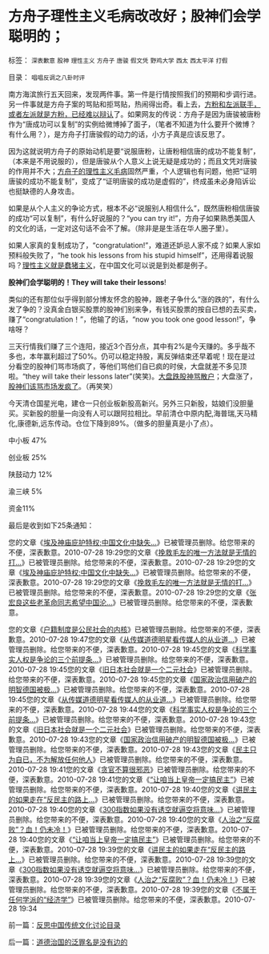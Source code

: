 # 方舟子理性主义毛病改改好；股神们会学聪明的；

标签： `深表歉意` `股神` `理性主义` `方舟子` `唐骏` `假文凭` `野鸡大学` `西太` `西太平洋` `打假` 

目录： `唱唱反调之八卦时评`

南方海滨旅行五天回来，发现两件事。第一件是行情按照我们的预期和步调行进。另一件事就是方舟子案的骂贴和拒骂贴，热闹得出奇。看上去，[方粉和左派联手，或者左派就是方粉，已经难以辩认](../../../2010/7/22/唐骏吹牛是小过，文革攻讦是大错.md)了。如果网友的传说：方舟子是因为唐骏被唐粉作为“唐成功可以复制”的实例给微博掉了面子，（笔者不知道为什么要开个微博？有什么用？），是方舟子打唐骏假的动力的话，小方子真是应该反思了。

因为这就说明方舟子的原始动机是要“说服唐粉，让唐粉相信唐的成功不能复制”，（本来是不用说服的），但是唐骏从个人意义上说无疑是成功的；而且文凭对唐骏的作用并不大；[方舟子的理性主义毛病](../../../2010/5/10/美国科学院255位院士成了理性主义哲学家.md)固然严重，个人逻辑也有问题，他把“证明唐骏的成功不能复制”，变成了“证明唐骏的成功是虚假的”，终成虽未必身陷诉讼也挺缺德的人身攻击。

如果是从个人主义的争论方式，根本不必“说服别人相信什么”，既然唐粉相信唐骏的成功“可以复制”，有什么好说服的？“you
can try it!”，方舟子如果熟悉美国人的文化的话，一定对这句话不会不了解。（除非是是生活在华人圈子里）。

如果人家真的复制成功了，“congratulation!”，难道还妒忌人家不成？如果人家如预料般失败了，“he took
his lessons from his stupid himself”，还用得着说服吗？[理性主义就是蠢猪主义](../../../2010/5/12/理性主义其实就是蠢猪主义,散户的“抗庄”能力.md)，在中国文化可以说是到处都是例子。



**股神们会学聪明的！They will take their lessons**!



类似的还有那位似乎得到部分博友怀念的股神，跟老子争什么“涨的跌的”，有什么发了争的？没真金白银买股票的股神们别来争，有钱买股票的按自已想的去买卖，赚了“congratulation！”，他输了的话，“now
you took one good lesson!”，争啥呀？

三天行情我们赚了三个连阳，接近3个百分点，其中有2%是今天赚的。多乎哉不多也，本年赢利超过了50%。仍可以稳定持股，离反弹结束还早着呢！现在是过分看空的股神们骂市场疯了，等他们骂他们自已疯的时侯，大盘就差不多见顶啦。“they
will take their lessons later”(笑笑)。[大盘跌股神骂散户](../../../2010/5/10/逢大跌打击散户自信心是庄托的伎俩.md)；大盘涨了，[股神们该骂市场发疯了](../../../2010/7/1/股评家骂散户，骂市场经济，骂创业板，骂买卖自愿.md)。（再笑笑）

今天清仓国星光电，建仓一只创业板新股高新兴。另外三只新股，姑娘们没胆量买。买新股的胆量一向没有人可以跟阿拉相比。早前清仓中原内配,海普瑞,天马精化,康德新,远东传动。仓位下降到89%。（做多的胆量真是小了点）。

中小板 47%

创业板 25%

陕鼓动力 12%

渝三峡 5%

资金11%

最后是收到如下25条通知：



您的文章《[埃及神庙庇护特权;中国文化中缺失...](../../../2010/7/1/股评家骂散户，骂市场经济，骂创业板，骂买卖自愿.md)》已被管理员删除。给您带来的不便，深表歉意。2010-07-28 19:29您的文章《[挽救毛左的唯一方法就是无情的打...](../../../2010/7/1/股评家骂散户，骂市场经济，骂创业板，骂买卖自愿.md)》已被管理员删除。给您带来的不便，深表歉意。2010-07-28 19:29您的文章《[埃及神庙庇护特权;中国文化中缺失...](../../../2010/7/1/股评家骂散户，骂市场经济，骂创业板，骂买卖自愿.md)》已被管理员删除。给您带来的不便，深表歉意。2010-07-28 19:29您的文章《[挽救毛左的唯一方法就是无情的打...](../../../2010/7/1/股评家骂散户，骂市场经济，骂创业板，骂买卖自愿.md)》已被管理员删除。给您带来的不便，深表歉意。2010-07-28 19:29您的文章《[张宏良这些老革命同志希望中国沦...](../../../2010/7/1/股评家骂散户，骂市场经济，骂创业板，骂买卖自愿.md)》已被管理员删除。给您带来的不便，深表歉意。

您的文章《[户籍制度是公民社会的内核](../../../2010/7/1/股评家骂散户，骂市场经济，骂创业板，骂买卖自愿.md)》已被管理员删除。给您带来的不便，深表歉意。2010-07-28 19:47您的文章《[从传媒道德明星看传媒人的从业道...](../../../2010/7/1/股评家骂散户，骂市场经济，骂创业板，骂买卖自愿.md)》已被管理员删除。给您带来的不便，深表歉意。2010-07-28 19:45您的文章《[科学事实人权是争论的三个前提条...](../../../2010/7/1/股评家骂散户，骂市场经济，骂创业板，骂买卖自愿.md)》已被管理员删除。给您带来的不便，深表歉意。2010-07-28 19:45您的文章《[旧日本社会就是一个二元社会](../../../2010/7/1/股评家骂散户，骂市场经济，骂创业板，骂买卖自愿.md)》已被管理员删除。给您带来的不便，深表歉意。2010-07-28 19:45您的文章《[国家政治信用破产的明智德国被极...](../../../2010/7/1/股评家骂散户，骂市场经济，骂创业板，骂买卖自愿.md)》已被管理员删除。给您带来的不便，深表歉意。2010-07-28 19:45您的文章《[从传媒道德明星看传媒人的从业道...](../../../2010/7/1/股评家骂散户，骂市场经济，骂创业板，骂买卖自愿.md)》已被管理员删除。给您带来的不便，深表歉意。2010-07-28 19:44您的文章《[科学事实人权是争论的三个前提条...](../../../2010/7/1/股评家骂散户，骂市场经济，骂创业板，骂买卖自愿.md)》已被管理员删除。给您带来的不便，深表歉意。2010-07-28 19:43您的文章《[旧日本社会就是一个二元社会](../../../2010/7/1/股评家骂散户，骂市场经济，骂创业板，骂买卖自愿.md)》已被管理员删除。给您带来的不便，深表歉意。2010-07-28 19:43您的文章《[国家政治信用破产的明智德国被极...](../../../2010/7/1/股评家骂散户，骂市场经济，骂创业板，骂买卖自愿.md)》已被管理员删除。给您带来的不便，深表歉意。2010-07-28 19:43您的文章《[民主只为自已，不为解放任何他人](../../../2010/7/1/股评家骂散户，骂市场经济，骂创业板，骂买卖自愿.md)》已被管理员删除。给您带来的不便，深表歉意。2010-07-28 19:41您的文章《[贪官不算很邪恶](../../../2010/7/1/股评家骂散户，骂市场经济，骂创业板，骂买卖自愿.md)》已被管理员删除。给您带来的不便，深表歉意。2010-07-28 19:41您的文章《[“让咱当上皇帝一定搞民主”](../../../2010/7/1/股评家骂散户，骂市场经济，骂创业板，骂买卖自愿.md)》已被管理员删除。给您带来的不便，深表歉意。2010-07-28 19:40您的文章《[讲民主的如果走在“反民主的路上...](../../../2010/7/1/股评家骂散户，骂市场经济，骂创业板，骂买卖自愿.md)》已被管理员删除。给您带来的不便，深表歉意。2010-07-28 19:40您的文章《[300指数如果没有诱空就逼空将意味...](../../../2010/7/1/股评家骂散户，骂市场经济，骂创业板，骂买卖自愿.md)》已被管理员删除。给您带来的不便，深表歉意。2010-07-28 19:40您的文章《[人治之“反腐败”？血！仍未冷！](../../../2010/7/1/股评家骂散户，骂市场经济，骂创业板，骂买卖自愿.md)》已被管理员删除。给您带来的不便，深表歉意。2010-07-28 19:40您的文章《[“让咱当上皇帝一定搞民主”](../../../2010/7/1/股评家骂散户，骂市场经济，骂创业板，骂买卖自愿.md)》已被管理员删除。给您带来的不便，深表歉意。2010-07-28 19:39您的文章《[讲民主的如果走在“反民主的路上...](../../../2010/7/1/股评家骂散户，骂市场经济，骂创业板，骂买卖自愿.md)》已被管理员删除。给您带来的不便，深表歉意。2010-07-28 19:39您的文章《[300指数如果没有诱空就逼空将意味...](../../../2010/7/1/股评家骂散户，骂市场经济，骂创业板，骂买卖自愿.md)》已被管理员删除。给您带来的不便，深表歉意。2010-07-28 19:39您的文章《[人治之“反腐败”？血！仍未冷！](../../../2010/7/1/股评家骂散户，骂市场经济，骂创业板，骂买卖自愿.md)》已被管理员删除。给您带来的不便，深表歉意。2010-07-28 19:39您的文章《[不属于任何学派的“经济学”](../../../2010/7/1/股评家骂散户，骂市场经济，骂创业板，骂买卖自愿.md)》已被管理员删除。给您带来的不便，深表歉意。2010-07-28 19:34





前一篇：[反思中国传统文化讨论目录](../../../2010/7/23/反思中国传统文化讨论目录.md)

后一篇：[道德治国的泛罪名是没有边的](../../../2010/7/28/道德治国的泛罪名是没有边的.md)